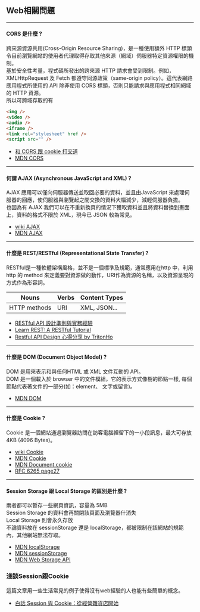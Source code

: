 ## Web相關問題
----------
#### CORS 是什麼 ?
跨來源資源共用(Cross-Origin Resource Sharing)，是一種使用額外 HTTP 標頭令目前瀏覽網站的使用者代理取得存取其他來源（網域）伺服器特定資源權限的機制。<br>
基於安全性考量，程式碼所發出的跨來源 HTTP 請求會受到限制。例如，XMLHttpRequest 及 Fetch 都遵守同源政策（same-origin policy）。這代表網路應用程式所使用的 API 除非使用 CORS 標頭，否則只能請求與應用程式相同網域的 HTTP 資源。<br>
所以可跨域存取的有
```html
<img />
<video />
<audio />
<iframe />
<link rel="stylesheet" href /> 
<script src="" />
```
- [和 CORS 跟 cookie 打交道](https://medium.com/d-d-mag/%E5%92%8C-cors-%E8%B7%9F-cookie-%E6%89%93%E4%BA%A4%E9%81%93-dd420ccc7399)
- [MDN CORS](https://developer.mozilla.org/zh-TW/docs/Web/HTTP/CORS)
----------
#### 何謂 AJAX (Asynchronous JavaScript and XML) ?
AJAX 應用可以僅向伺服器傳送並取回必要的資料，並且由JavaScript 來處理伺服器的回應，使伺服器與瀏覽起之間交換的資料大幅減少，減輕伺服器負擔。<br>
也因為有 AJAX 我們可以在不重新換頁的情況下獲取資料並且將資料替換到畫面上，資料的格式不限於 XML，現今已 JSON 較為常見。
- [wiki AJAX](https://zh.wikipedia.org/zh-tw/AJAX)
- [MDN AJAX](https://developer.mozilla.org/zh-TW/docs/Web/Guide/AJAX)
----------
#### 什麼是 REST/RESTful (Representational State Transfer) ?
RESTful是一種軟體架構風格，並不是一個標準及規範，通常應用在http 中，利用 http 的 method 來定義要對資源做的動作，URI作為資源的名稱，以及資源呈現的方式作為形容詞。

| Nouns        | Verbs | Content Types |
| ------------ | ----- | ------------- |
| HTTP methods | URI   | XML, JSON...  |

- [RESTful API 設計準則與實務經驗](https://www.webguide.nat.gov.tw/News_Content.aspx?n=531&s=2918)
- [Learn REST: A RESTful Tutorial](https://www.restapitutorial.com/) 
- [Restful API Design 心得分享 by TritonHo](https://github.com/TritonHo/slides/blob/master/Taipei%202016-04%20talk/RESTful%20API%20Design-tw-2.1.pdf) 
----------
#### 什麼是 DOM (Document Object Model) ?
DOM 是用來表示和與任何HTML 或 XML 文件互動的 API。<br>
DOM 是一個載入於 browser 中的文件模組，它的表示方式像樹的節點一樣, 每個節點代表著文件的一部分(如：element、 文字或留言)。
- [MDN DOM](https://developer.mozilla.org/zh-TW/docs/Web/API/Document_Object_Model)
----------
  #### 什麼是 Cookie ?
  Cookie 是一個網站通過瀏覽器訪問在訪客電腦裡留下的一小段訊息，最大可存放 4KB (4096 Bytes)。
- [wiki Cookie](https://zh.wikipedia.org/zh-tw/Cookie)
- [MDN Cookie](https://developer.mozilla.org/zh-TW/docs/Glossary/Cookie)
- [MDN Document.cookie](https://developer.mozilla.org/zh-CN/docs/Web/API/Document/cookie)
- [RFC 6265 page27](https://tools.ietf.org/html/rfc6265#page-27)
----------
#### Session Storage 跟 Local Storage 的區別是什麼 ?
兩者都可以暫存一些網頁資訊，容量為 5MB<br>
Session Storage 的資料會再關閉該頁面及瀏覽器什消失<br>
Local Storage 則會永久存放<br>
不論資料放在 sessionStorage 還是 localStorage，都被限制在該網站的規範內，其他網站無法存取。
- [MDN localStorage](https://developer.mozilla.org/zh-TW/docs/Web/API/Window/localStorage)
- [MDN sessionStorage](https://developer.mozilla.org/zh-TW/docs/Web/API/Window/sessionStorage)
- [MDN Web Storage API](https://developer.mozilla.org/en-US/docs/Web/API/Web_Storage_API/Using_the_Web_Storage_API)

### 淺談Session跟Cookie
這篇文章用一些生活常見的例子使得沒有web經驗的人也能有些簡單的概念。
- [白話 Session 與 Cookie：從經營雜貨店開始](https://medium.com/@hulitw/session-and-cookie-15e47ed838bc)